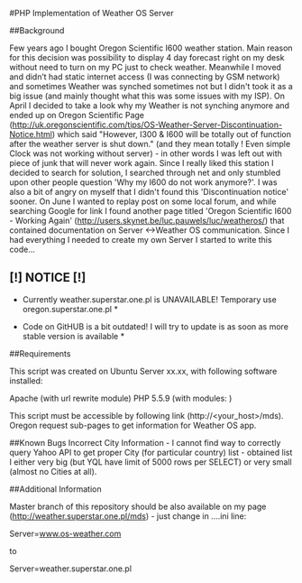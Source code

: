 #PHP Implementation of Weather OS Server

##Background

Few years ago I bought Oregon Scientific I600 weather station. Main reason for this decision was possibility to display 4 day forecast right on my desk without need to turn on my PC just to check weather. Meanwhile I moved and didn’t had static internet access (I was connecting by GSM network) and sometimes Weather was synched sometimes not but I didn't took it as a big issue (and mainly thought what this was some issues with my ISP). On April I decided to take a look why my Weather is not synching anymore and ended up on Oregon Scientific Page (http://uk.oregonscientific.com/tips/OS-Weather-Server-Discontinuation-Notice.html) which said "However, I300 & I600 will be totally out of function after the weather server is shut down." (and they mean totally ! Even simple Clock was not working without server) - in other words I was left out with piece of junk that will never work again. 
Since I really liked this station I decided to search for solution, I searched through net and only stumbled upon other people question 'Why my I600 do not work anymore?'. I was also a bit of angry on myself that I didn't found this 'Discontinuation notice' sooner. On June I wanted to replay post on some local forum, and while searching Google for link I found another page titled 'Oregon Scientific I600 - Working Again' (http://users.skynet.be/luc.pauwels/luc/weatheros/) that contained documentation on Server <->Weather OS communication. Since I had everything I needed to create my own Server I started to write this code...

## [!] NOTICE [!]

* Currently weather.superstar.one.pl is UNAVAILABLE! Temporary use oregon.superstar.one.pl *

* Code on GitHUB is a bit outdated! I will try to update is as soon as more stable version is available *

##Requirements

This script was created on Ubuntu Server xx.xx, with following software installed:

Apache (with url rewrite module)
PHP 5.5.9 (with modules: )

This script must be accessible by following link (http://<your_host>/mds). Oregon request sub-pages to get information for Weather OS app.

##Known Bugs
Incorrect City Information - I cannot find way to correctly query Yahoo API to get proper City (for particular country) list - obtained list I either very big (but YQL have limit of 5000 rows per SELECT) or very small (almost no Cities at all).

##Additional Information

Master branch of this repository should be also available on my page (http://weather.superstar.one.pl/mds) - just change in ....ini line:

Server=www.os-weather.com

to 

Server=weather.superstar.one.pl
